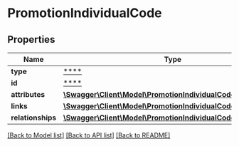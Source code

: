 # PromotionIndividualCode

## Properties
Name | Type | Description | Notes
------------ | ------------- | ------------- | -------------
**type** | [****](.md) |  | [optional] 
**id** | [****](.md) |  | [optional] 
**attributes** | [**\Swagger\Client\Model\PromotionIndividualCodeAttributes**](PromotionIndividualCodeAttributes.md) |  | [optional] 
**links** | [**\Swagger\Client\Model\PromotionIndividualCodeLinks**](PromotionIndividualCodeLinks.md) |  | [optional] 
**relationships** | [**\Swagger\Client\Model\PromotionIndividualCodeRelationships**](PromotionIndividualCodeRelationships.md) |  | [optional] 

[[Back to Model list]](../../README.md#documentation-for-models) [[Back to API list]](../../README.md#documentation-for-api-endpoints) [[Back to README]](../../README.md)


